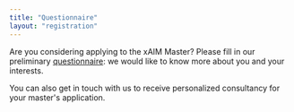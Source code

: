 ```yaml
---
title: "Questionnaire"
layout: "registration"
--- 
```


Are you considering applying to the xAIM Master? Please fill in our preliminary [questionnaire](https://forms.gle/Ek6GvHuPCbb73xw6A): we would like to know more about you and your interests.

You can also get in touch with us to receive personalized consultancy for your master's application.
